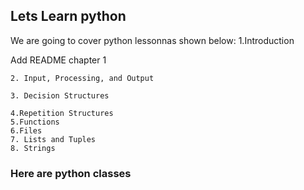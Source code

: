 ## Lets Learn python


We are going to cover python lessonnas shown below:
  1.Introduction
	
Add README chapter 1
	
	2. Input, Processing, and Output
 
	3. Decision Structures
 
	4.Repetition Structures
	5.Functions
	6.Files
	7. Lists and Tuples
	8. Strings

### Here are python classes 
